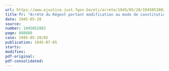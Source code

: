 ```yaml
---
url: https://www.ejustice.just.fgov.be/eli/arrete/1945/05/28/1945052802/justel
title-fr: "Arrêté du Régent portant modification au mode de constitution du jury d'homologation et du jury d'agréation des certificats d'études moyennes"
date: 1945-05-28
source:
number: 1945052802
page: 888888
case: 1945-05-28/02
publication: 1945-07-05
starts:
modifies:
pdf-original:
pdf-consolidated:
---
```


